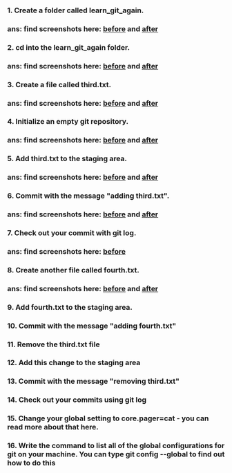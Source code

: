 ### 1. Create a folder called learn_git_again.
### ans: find screenshots here: [before](/git-and-github/screenshots/git-basics-exercise-solution1-before.png) and [after](/git-and-github/screenshots/git-basics-exercise-solution1-after.png)

### 2. cd into the learn_git_again folder.
### ans: find screenshots here: [before](/git-and-github/screenshots/git-basics-exercise-solution2-before.png) and [after](/git-and-github/screenshots/git-basics-exercise-solution2-after.png) 

### 3. Create a file called third.txt.
### ans: find screenshots here: [before](/git-and-github/screenshots/git-basics-exercise-solution3-before.png) and [after](/git-and-github/screenshots/git-basics-exercise-solution3-after.png) 

### 4. Initialize an empty git repository.
### ans: find screenshots here: [before](/git-and-github/screenshots/git-basics-exercise-solution4-before.png) and [after](/git-and-github/screenshots/git-basics-exercise-solution4-after.png) 

### 5. Add third.txt to the staging area.
### ans: find screenshots here: [before](/git-and-github/screenshots/git-basics-exercise-solution5-before.png) and [after](/git-and-github/screenshots/git-basics-exercise-solution5-after.png) 

### 6. Commit with the message "adding third.txt".
### ans: find screenshots here: [before](/git-and-github/screenshots/git-basics-exercise-solution6-before.png) and [after](/git-and-github/screenshots/git-basics-exercise-solution6-after.png)

### 7. Check out your commit with git log.
### ans: find screenshots here: [before](/git-and-github/screenshots/git-basics-exercise-solution7.png)

### 8. Create another file called fourth.txt.
### ans: find screenshots here: [before](/git-and-github/screenshots/git-basics-exercise-solution8-before.png) and [after](/git-and-github/screenshots/git-basics-exercise-solution8-after.png)

### 9. Add fourth.txt to the staging area.
### 10. Commit with the message "adding fourth.txt"
### 11. Remove the third.txt file
### 12. Add this change to the staging area
### 13. Commit with the message "removing third.txt"
### 14. Check out your commits using git log
### 15. Change your global setting to core.pager=cat - you can read more about that here.
### 16. Write the command to list all of the global configurations for git on your machine. You can type git config --global to find out how to do this

